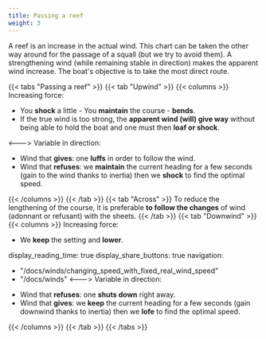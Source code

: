 ```yaml
---
title: Passing a reef
weight: 3
---
```


A reef is an increase in the actual wind. This chart can be taken the other way around for the passage of a squall (but we try to avoid them). A strengthening wind (while remaining stable in direction) makes the apparent wind increase. The boat's objective is to take the most direct route.

{{< tabs "Passing a reef" >}}
{{< tab "Upwind" >}}
{{< columns >}}
Increasing force:

* You **shock** a little - You **maintain** the course - **bends**.
* If the true wind is too strong, the **apparent wind (will) give way** without being able to hold the boat and one must then **loaf or shock**.

<--->
Variable in direction:

* Wind that **gives**: one **luffs** in order to follow the wind.
* Wind that **refuses**: we **maintain** the current heading for a few seconds (gain to the wind thanks to inertia) then we **shock** to find the optimal speed.

{{< /columns >}}
{{< /tab >}}
{{< tab "Across" >}}
To reduce the lengthening of the course, it is preferable **to follow the changes** of wind (adonnant or refusant) with the sheets.
{{< /tab >}}
{{< tab "Downwind" >}}
{{< columns >}}
Increasing force:

* We **keep** the setting and **lower**.

display_reading_time: true
display_share_buttons: true
navigation:
  - "/docs/winds/changing_speed_with_fixed_real_wind_speed"
  - "/docs/winds"
<--->
Variable in direction:

* Wind that **refuses**: one **shuts down** right away.
* Wind that **gives**: we **keep** the current heading for a few seconds (gain downwind thanks to inertia) then we **lofe** to find the optimal speed.

{{< /columns >}}
{{< /tab >}}
{{< /tabs >}}